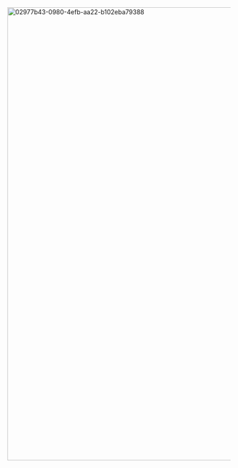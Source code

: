 <img width="1024" height="1024" alt="02977b43-0980-4efb-aa22-b102eba79388" src="https://github.com/user-attachments/assets/22004250-ea97-4e4e-bf22-f742d12f6ac8" />
